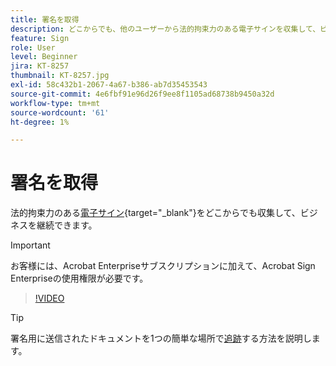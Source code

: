 ```yaml
---
title: 署名を取得
description: どこからでも、他のユーザーから法的拘束力のある電子サインを収集して、ビジネスを継続
feature: Sign
role: User
level: Beginner
jira: KT-8257
thumbnail: KT-8257.jpg
exl-id: 58c432b1-2067-4a67-b386-ab7d35453543
source-git-commit: 4e6fbf91e96d26f9ee8f1105ad68738b9450a32d
workflow-type: tm+mt
source-wordcount: '61'
ht-degree: 1%

---
```


# 署名を取得

法的拘束力のある[電子サイン](https://www.adobe.com/jp/acrobat/online/request-signature.html){target="_blank"}をどこからでも収集して、ビジネスを継続できます。

>[!IMPORTANT]
>
>お客様には、Acrobat Enterpriseサブスクリプションに加えて、Acrobat Sign Enterpriseの使用権限が必要です。

>[!VIDEO](https://video.tv.adobe.com/v/347164?quality=12&learn=on&hidetitle=true&captions=jpn)

>[!TIP]
>
>署名用に送信されたドキュメントを1つの簡単な場所で[追跡](track.md)する方法を説明します。
